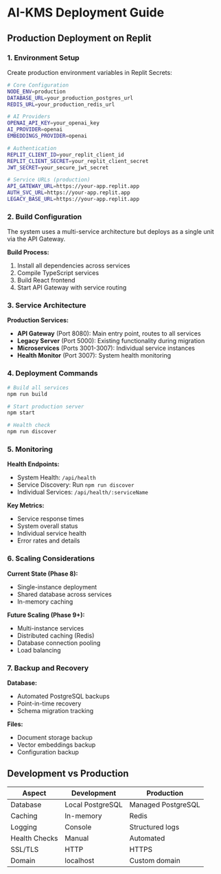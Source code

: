 
# AI-KMS Deployment Guide

## Production Deployment on Replit

### 1. Environment Setup

Create production environment variables in Replit Secrets:

```bash
# Core Configuration
NODE_ENV=production
DATABASE_URL=your_production_postgres_url
REDIS_URL=your_production_redis_url

# AI Providers
OPENAI_API_KEY=your_openai_key
AI_PROVIDER=openai
EMBEDDINGS_PROVIDER=openai

# Authentication
REPLIT_CLIENT_ID=your_replit_client_id
REPLIT_CLIENT_SECRET=your_replit_client_secret
JWT_SECRET=your_secure_jwt_secret

# Service URLs (production)
API_GATEWAY_URL=https://your-app.replit.app
AUTH_SVC_URL=https://your-app.replit.app
LEGACY_BASE_URL=https://your-app.replit.app
```

### 2. Build Configuration

The system uses a multi-service architecture but deploys as a single unit via the API Gateway.

**Build Process:**
1. Install all dependencies across services
2. Compile TypeScript services
3. Build React frontend
4. Start API Gateway with service routing

### 3. Service Architecture

**Production Services:**
- **API Gateway** (Port 8080): Main entry point, routes to all services
- **Legacy Server** (Port 5000): Existing functionality during migration
- **Microservices** (Ports 3001-3007): Individual service instances
- **Health Monitor** (Port 3007): System health monitoring

### 4. Deployment Commands

```bash
# Build all services
npm run build

# Start production server
npm start

# Health check
npm run discover
```

### 5. Monitoring

**Health Endpoints:**
- System Health: `/api/health`
- Service Discovery: Run `npm run discover`
- Individual Services: `/api/health/:serviceName`

**Key Metrics:**
- Service response times
- System overall status
- Individual service health
- Error rates and details

### 6. Scaling Considerations

**Current State (Phase 8):**
- Single-instance deployment
- Shared database across services
- In-memory caching

**Future Scaling (Phase 9+):**
- Multi-instance services
- Distributed caching (Redis)
- Database connection pooling
- Load balancing

### 7. Backup and Recovery

**Database:**
- Automated PostgreSQL backups
- Point-in-time recovery
- Schema migration tracking

**Files:**
- Document storage backup
- Vector embeddings backup
- Configuration backup

## Development vs Production

| Aspect | Development | Production |
|--------|-------------|------------|
| Database | Local PostgreSQL | Managed PostgreSQL |
| Caching | In-memory | Redis |
| Logging | Console | Structured logs |
| Health Checks | Manual | Automated |
| SSL/TLS | HTTP | HTTPS |
| Domain | localhost | Custom domain |
